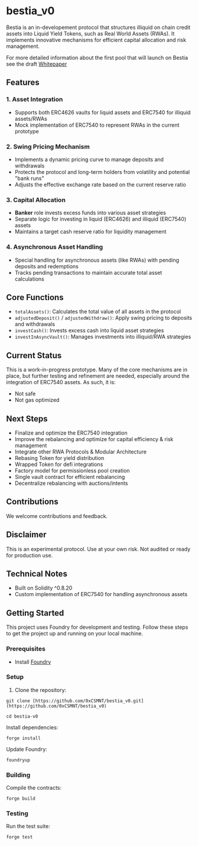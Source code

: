 # bestia_v0

Bestia is an in-developement protocol that structures illiquid on chain credit assets into Liquid Yield Tokens, such as Real World Assets (RWAs). It implements innovative mechanisms for efficient capital allocation and risk management.

For more detailed information about the first pool that will launch on Bestia see the draft [Whitepaper](https://www.notion.so/punia/USDB-Whitepaper-WIP-External-a69ffd38e05f47999c1874fe8cf8a0b6)


## Features

### 1. Asset Integration
- Supports both ERC4626 vaults for liquid assets and ERC7540 for illiquid assets/RWAs
- Mock implementation of ERC7540 to represent RWAs in the current prototype

### 2. Swing Pricing Mechanism
- Implements a dynamic pricing curve to manage deposits and withdrawals
- Protects the protocol and long-term holders from volatility and potential "bank runs"
- Adjusts the effective exchange rate based on the current reserve ratio

### 3.  Capital Allocation
- **Banker** role invests excess funds into various asset strategies
- Separate logic for investing in liquid (ERC4626) and illiquid (ERC7540) assets
- Maintains a target cash reserve ratio for liquidity management

### 4. Asynchronous Asset Handling
- Special handling for asynchronous assets (like RWAs) with pending deposits and redemptions
- Tracks pending transactions to maintain accurate total asset calculations

## Core Functions

- `totalAssets()`: Calculates the total value of all assets in the protocol
- `adjustedDeposit()` / `adjustedWithdraw()`: Apply swing pricing to deposits and withdrawals
- `investCash()`: Invests excess cash into liquid asset strategies
- `investInAsyncVault()`: Manages investments into illiquid/RWA strategies

## Current Status

This is a work-in-progress prototype. Many of the core mechanisms are in place, but further testing and refinement are needed, especially around the integration of ERC7540 assets. As such, it is:

- Not safe
- Not gas optimized

## Next Steps

- Finalize and optimize the ERC7540 integration
- Improve the rebalancing and optimize for capital efficiency & risk management
- Integrate other RWA Protocols & Modular Architecture
- Rebasing Token for yield distribution
- Wrapped Token for defi integrations
- Factory model for permissionless pool creation
- Single vault contract for efficient rebalancing
- Decentralize rebalancing with auctions/intents

## Contributions

We welcome contributions and feedback. 

## Disclaimer

This is an experimental protocol. Use at your own risk. Not audited or ready for production use.

## Technical Notes

- Built on Solidity ^0.8.20
- Custom implementation of ERC7540 for handling asynchronous assets

## Getting Started

This project uses Foundry for development and testing. Follow these steps to get the project up and running on your local machine.

### Prerequisites

- Install [Foundry](https://book.getfoundry.sh/getting-started/installation.html)

### Setup

1. Clone the repository:

```
git clone [https://github.com/0xCSMNT/bestia_v0.git](https://github.com/0xCSMNT/bestia_v0)

cd bestia-v0
```
Install dependencies:

```
forge install
```
Update Foundry:

```
foundryup
```

### Building
Compile the contracts:
```
forge build
```

### Testing
Run the test suite:
```
forge test
```
